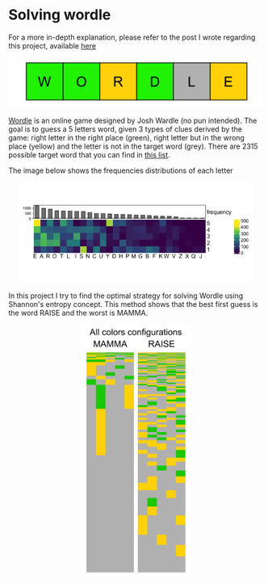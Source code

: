 # Solving wordle

For a more in-depth explanation, please refer to the post I wrote regarding this project, available [here](https://frapria.github.io/blog/wordle_entropy)

<p align="center">
<img src="Scripts/wordle_files/figure-gfm/example-1.png" height="100">
</p>

[Wordle](https://www.nytimes.com/games/wordle/index.html) is an online game designed by Josh Wardle (no pun intended). The goal is to guess a 5 letters word, given 3 types of clues derived by the game: right letter in the right place (green), right letter but in the wrong place (yellow) and the letter is not in the target word (grey).
There are 2315 possible target word that you can find in [this list](https://docs.google.com/spreadsheets/d/1-M0RIVVZqbeh0mZacdAsJyBrLuEmhKUhNaVAI-7pr2Y/edit#gid=0).

The image below shows the frequencies distributions of each letter

<p align="center">
<img src="Scripts/wordle_files/figure-gfm/dictionary-1.png" height="200">
</p>


In this project I try to find the optimal strategy for solving Wordle using Shannon's entropy concept. 
This method shows that the best first guess is the word RAISE and the worst is MAMMA.

<p align="center">
<img src="Scripts/wordle_files/figure-gfm/colors_matrix-1.png" height="500">
</p>

